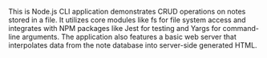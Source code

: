 This is Node.js CLI application demonstrates CRUD operations on notes stored in a file. It utilizes core modules like fs for file system access and integrates with NPM packages like Jest for testing and Yargs for command-line arguments. The application also features a basic web server that interpolates data from the note database into server-side generated HTML.
